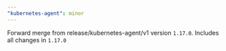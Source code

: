 ```yaml
---
"kubernetes-agent": minor
---
```


Forward merge from release/kubernetes-agent/v1 version `1.17.0`. Includes all changes in `1.17.0`
